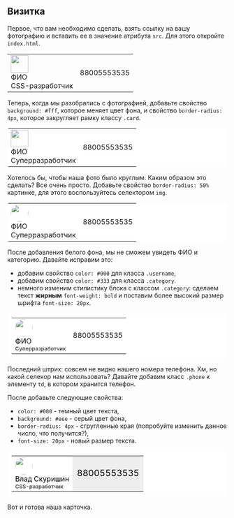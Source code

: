 ## Визитка

Первое, что вам необходимо сделать, взять ссылку на вашу фотографию и вставить ее в значение атрибута `src`.
Для этого откройте `index.html`.

<div class="html reset">
    <table>
        <tr>
            <td>
                <div>
                    <img height="40" src="https://avatars3.githubusercontent.com/u/4215285?v=4">
                    <div>ФИО</div>
                    <div>CSS-разработчик</div>
                </div>
            </td>
            <td>
                88005553535
            </td>
        </tr>
    </table>
<div>

Теперь, когда мы разобрались с фотографией, добавьте свойство `background: #fff`, которое меняет цвет фона, и свойство `border-radius: 4px`, которое закругляет рамку классу `.card`.

<div class="html reset">
    <table style="background: #fff; border-radius: 4px;">
        <tr>
            <td>
                <div>
                    <img height="40" src="https://avatars3.githubusercontent.com/u/4215285?v=4">
                    <div>ФИО</div>
                    <div>Суперразработчик</div>
                </div>
            </td>
            <td>
                88005553535
            </td>
        </tr>
    </table>
<div>

Хотелось бы, чтобы наша фото было круглым. Каким образом это сделать? Все очень просто. Добавьте свойство  `border-radius: 50%` картинке, для этого воспользуйтесь селектором `img`.

<div class="html reset">
    <table style="background: #fff; border-radius: 4px;">
        <tr>
            <td>
                <div>
                    <img style="border-radius: 50%" height="40" src="https://avatars3.githubusercontent.com/u/4215285?v=4">
                    <div>ФИО</div>
                    <div>Суперразработчик</div>
                </div>
            </td>
            <td>
                88005553535
            </td>
        </tr>
    </table>
<div>

После добавления белого фона, мы не сможем увидеть ФИО и категорию. Давайте исправим это:
- добавим свойство `color: #000` для класса `.username`,
- добавим свойство `color: #333` для класса `.category`.
- немного изменим стилистику блока с классом `.category`: сделаем текст **жирным** `font-weight: bold` и поставим более высокий размер шрифта `font-size: 20px`.

<div class="html reset">
    <table style="border-radius: 4px; background: #fff; padding: 10px;">
        <tr>
            <td>
                <div>
                    <img height="40" style="border-radius: 50%;" src="https://avatars3.githubusercontent.com/u/4215285?v=4">
                    <div style="color: #000;">ФИО</div>
                    <div style="color: #555; font-weight: bold; font-size: 12px;">Суперразработчик</div>
                </div>
            </td>
            <td>
                88005553535
            </td>
        </tr>
    </table>
</div>

Последний штрих: совсем не видно нашего номера телефона. Хм, но какой селекор нам использовать? Давайте добавим класс `.phone` к элементу `td`, в котором хранится телефон. 

После добавьте следующие свойства:
- `color: #000` - темный цвет текста,
- `background: #eee` - серый цвет фона,
- `border-radius: 4px` - сгругленные края (попробуйте изменить данное число, что получится?),
- `font-size: 20px` - новый размер текста.

<div class="html reset">
    <table style="border-radius: 4px; background: #fff; padding: 10px;">
        <tr>
            <td>
                <div>
                    <img height="40" style="border-radius: 50%;" src="https://avatars3.githubusercontent.com/u/4215285?v=4">
                    <div style="color: #000;">Влад Скуришин</div>
                    <div style="color: #555; font-weight: bold; font-size: 12px;">CSS-разработчик</div>
                </div>
            </td>
            <td style="color: #000; background: #eee; border-radius: 4px; font-size: 20px;">
                88005553535
            </td>
        </tr>
    </table>
</div>

Вот и готова наша карточка.